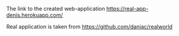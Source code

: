 The link to the created web-application https://real-app-denis.herokuapp.com/

Real application is taken from https://github.com/danjac/realworld
